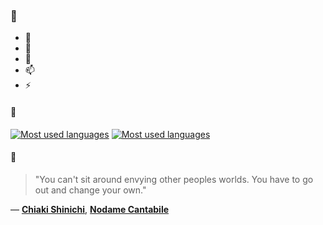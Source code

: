 ### 👋

- 🔭
- 🌱
- 💬
- 📫
- ⚡

#### 🧏

[![Most used languages](https://github-readme-stats-aynah.vercel.app/api/top-langs/?username=aynh&theme=solarized-dark&langs_count=6&layout=compact&hide_title=true)](https://github.com/anuraghazra/github-readme-stats#gh-dark-mode-only)
[![Most used languages](https://github-readme-stats-aynah.vercel.app/api/top-langs/?username=aynh&theme=solarized-light&langs_count=6&layout=compact&hide_title=true)](https://github.com/anuraghazra/github-readme-stats#gh-light-mode-only)

#### 💬

> "You can't sit around envying other peoples worlds. You have to go out and change your own."

&mdash; [**Chiaki Shinichi**](https://myanimelist.net/character.php?q=Chiaki%20Shinichi&cat=character), [**Nodame Cantabile**](https://myanimelist.net/search/all?q=Nodame%20Cantabile&cat=all)
